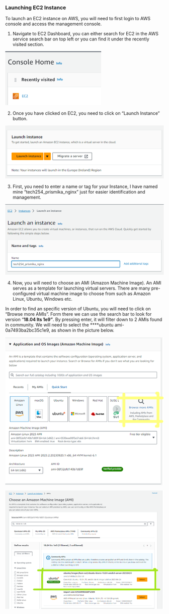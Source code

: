 
### Launching EC2 Instance

To launch an EC2 instance on AWS, you will need to first login to AWS console and access the management console. 

1) Navigate to EC2 Dashboard, you can either search for EC2 in the AWS service search bar on top left or you can find it under the recently visited section.

![select ec2.png](images%2Fselect%20ec2.png)

2) Once you have clicked on EC2, you need to click on “Launch Instance” button. 

![launch_instance.png](images%2Flaunch_instance.png)

3) First, you need to enter a name or tag for your Instance, I have named mine “tech254_prismika_nginx” just for easier identification and management.

![names_tags.png](images%2Fnames_tags.png)

4) Now, you will need to choose an AMI (Amazon Machine Image). An AMI serves as a template for launching virtual servers. There are many pre-configured virtual machine image to choose from such as Amazon Linux, Ubuntu, Windows etc. 

In order to find an specific version of Ubuntu, you will need to click on “Browse more AMIs”. Form there we can use the search bar to look for version “**18.04 lts 1e9”**.  By pressing enter, it will filter down to 2 AMIs found in community. We will need to select the ****ubuntu ami-0a7493ba2bc35c1e9, as shown in the picture below. 

![browse_AMI.png](images%2Fbrowse_AMI.png)

![select_AMI.png](images%2Fselect_AMI.png)